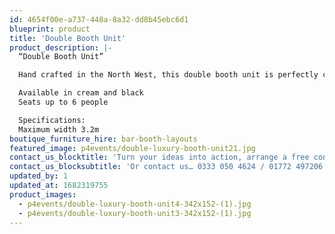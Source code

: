 ```yaml
---
id: 4654f00e-a737-448a-8a32-dd8b45ebc6d1
blueprint: product
title: 'Double Booth Unit'
product_description: |-
  “Double Booth Unit”

  Hand crafted in the North West, this double booth unit is perfectly complemented by our bespoke champagne tables and booth stools for a completed look.

  Available in cream and black
  Seats up to 6 people

  Specifications:
  Maximum width 3.2m
boutique_furniture_hire: bar-booth-layouts
featured_image: p4events/double-luxury-booth-unit21.jpg
contact_us_blocktitle: 'Turn your ideas into action, arrange a free consultation'
contact_us_blocksubtitle: 'Or contact us… 0333 050 4624 / 01772 497206 or email us: info@p4events.co.uk'
updated_by: 1
updated_at: 1682319755
product_images:
  - p4events/double-luxury-booth-unit4-342x152-(1).jpg
  - p4events/double-luxury-booth-unit3-342x152-(1).jpg
---
```

